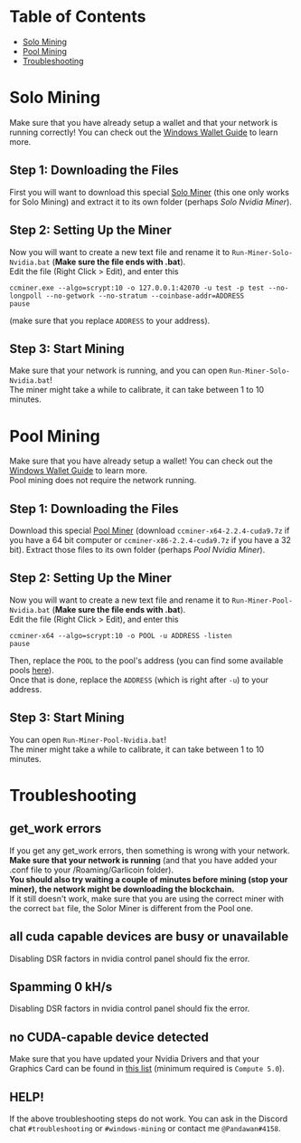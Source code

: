 # Table of Contents
- [Solo Mining](#solo-mining)
- [Pool Mining](#pool-mining)
- [Troubleshooting](#troubleshooting)

# Solo Mining
Make sure that you have already setup a wallet and that your network is running correctly! You can check out the [Windows Wallet Guide](wallet-win.html) to learn more.

## Step 1: Downloading the Files
First you will want to download this special [Solo Miner](https://cryptomining-blog.com/wp-content/download/ccminer-1.7.6-r10-neoscrypt.zip) (this one only works for Solo Mining) and extract it to its own folder (perhaps *Solo Nvidia Miner*).  

## Step 2: Setting Up the Miner
Now you will want to create a new text file and rename it to `Run-Miner-Solo-Nvidia.bat` (**Make sure the file ends with .bat**).  
Edit the file (Right Click > Edit), and enter this 
```
ccminer.exe --algo=scrypt:10 -o 127.0.0.1:42070 -u test -p test --no-longpoll --no-getwork --no-stratum --coinbase-addr=ADDRESS
pause  
```
(make sure that you replace `ADDRESS` to your address).

## Step 3: Start Mining
Make sure that your network is running, and you can open `Run-Miner-Solo-Nvidia.bat`!  
The miner might take a while to calibrate, it can take between 1 to 10 minutes. 

# Pool Mining
Make sure that you have already setup a wallet! You can check out the [Windows Wallet Guide](wallet-win.html) to learn more.  
Pool mining does not require the network running. 

## Step 1: Downloading the Files
Download this special [Pool Miner](https://github.com/tpruvot/ccminer/releases) (download `ccminer-x64-2.2.4-cuda9.7z` if you have a 64 bit computer or `ccminer-x86-2.2.4-cuda9.7z` if you have a 32 bit). Extract those files to its own folder (perhaps *Pool Nvidia Miner*).

## Step 2: Setting Up the Miner
Now you will want to create a new text file and rename it to `Run-Miner-Pool-Nvidia.bat` (**Make sure the file ends with .bat**).  
Edit the file (Right Click > Edit), and enter this 
```
ccminer-x64 --algo=scrypt:10 -o POOL -u ADDRESS -listen
pause
```
Then, replace the `POOL` to the pool's address (you can find some available pools [here](pool-mining.html#main-net)).  
Once that is done, replace the `ADDRESS` (which is right after `-u`) to your address.  

## Step 3: Start Mining
You can open `Run-Miner-Pool-Nvidia.bat`!  
The miner might take a while to calibrate, it can take between 1 to 10 minutes. 

# Troubleshooting

## get_work errors
If you get any get_work errors, then something is wrong with your network. **Make sure that your network is running** (and that you have added your .conf file to your /Roaming/Garlicoin folder).  
**You should also try waiting a couple of minutes before mining (stop your miner), the network might be downloading the blockchain.**  
If it still doesn't work, make sure that you are using the correct miner with the correct `bat` file, the Solor Miner is different from the Pool one.

## all cuda capable devices are busy or unavailable
Disabling DSR factors in nvidia control panel should fix the error.

## Spamming 0 kH/s
Disabling DSR factors in nvidia control panel should fix the error.

## no CUDA-capable device detected
Make sure that you have updated your Nvidia Drivers and that your Graphics Card can be found in [this list](https://developer.nvidia.com/cuda-gpus) (minimum required is `Compute 5.0`).

## HELP!
If the above troubleshooting steps do not work. You can ask in the Discord chat `#troubleshooting` or `#windows-mining` or contact me `@Pandawan#4158`. 